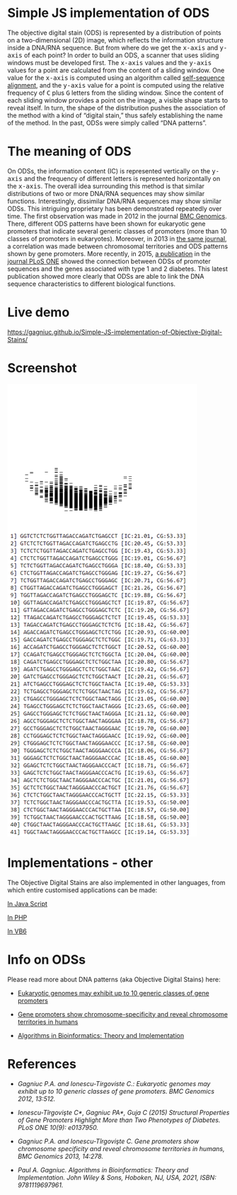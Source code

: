 # Simple JS implementation of ODS

The objective digital stain (ODS) is represented by a distribution of points on a two-dimensional (2D) image, which reflects the information structure inside a DNA/RNA sequence. But from where do we get the <kbd>x-axis</kbd> and <kbd>y-axis</kbd> of each point? In order to build an ODS, a scanner that uses sliding windows must be developed first. The <kbd>x-axis</kbd> values and the <kbd>y-axis</kbd> values for a point are calculated from the content of a sliding window. One value for the <kbd>x-axis</kbd> is computed using an algorithm called [self-sequence alignment](https://github.com/Gagniuc/Self-sequence-alignment), and the <kbd>y-axis</kbd> value for a point is computed using the relative frequency of <kbd>C</kbd> plus <kbd>G</kbd> letters from the sliding window. Since the content of each sliding window provides a point on the image, a visible shape starts to reveal itself. In turn, the shape of the distribution pushes the association of the method with a kind of “digital stain,” thus safely establishing the name of the method. In the past, ODSs were simply called “DNA patterns”. 

# The meaning of ODS

On ODSs, the information content (IC) is represented vertically on the <kbd>y-axis</kbd> and the frequency of different letters is represented horizontally on the <kbd>x-axis</kbd>. The overall idea surrounding this method is that similar distributions of two or more DNA/RNA sequences may show similar functions. Interestingly, dissimilar DNA/RNA sequences may show similar ODSs. This intriguing proprietary has been demonstrated repeatedly over time. The first observation was made in 2012 in the journal [BMC Genomics](https://bmcgenomics.biomedcentral.com/articles/10.1186/1471-2164-13-512). There, different ODS patterns have been shown for eukaryotic gene promoters that indicate several generic classes of promoters (more than 10 classes of promoters in eukaryotes). Moreover, in 2013 in [the same journal](https://bmcgenomics.biomedcentral.com/articles/10.1186/1471-2164-14-278), a correlation was made between chromosomal territories and ODS patterns shown by gene promoters. More recently, in 2015, [a publication](https://www.ncbi.nlm.nih.gov/pmc/articles/PMC4574929/) in the [journal PLoS ONE](https://doi.org/10.1371/journal.pone.0137950) showed the connection between ODSs of promoter sequences and the genes associated with type 1 and 2 diabetes. This latest publication showed more clearly that ODSs are able to link the DNA sequence characteristics to different biological functions.

# Live demo
https://gagniuc.github.io/Simple-JS-implementation-of-Objective-Digital-Stains/

# Screenshot

<kbd><img src="https://github.com/Gagniuc/Simple-JS-implementation-of-Objective-Digital-Stain-ODS-/blob/main/Objective%20Digital%20Stains.PNG" /></kbd>

# Implementations - other

The Objective Digital Stains are also implemented in other languages, from which entire customised applications can be made:

[In Java Script](https://github.com/Gagniuc/Objective-Digital-Stains)

[In PHP](https://github.com/Gagniuc/Objective-Digital-Stains-in-PHP)

[In VB6](https://github.com/Gagniuc/PromKappa-3.0-Objective-Digital-Stains-in-VB6)

# Info on ODSs

 Please read more about DNA patterns (aka Objective Digital Stains) here:
 
- [Eukaryotic genomes may exhibit up to 10 generic classes of gene promoters](https://bmcgenomics.biomedcentral.com/articles/10.1186/1471-2164-13-512)
 
- [Gene promoters show chromosome-specificity and reveal chromosome territories in humans](https://bmcgenomics.biomedcentral.com/articles/10.1186/1471-2164-14-278)

- [Algorithms in Bioinformatics: Theory and Implementation](https://www.wiley.com/en-ag/Algorithms+in+Bioinformatics%3A+Theory+and+Implementation-p-9781119697961)
 

# References

- <i>Gagniuc P.A. and Ionescu-Tirgoviste C.: Eukaryotic genomes may exhibit up to 10 generic classes of gene promoters. BMC Genomics 2012, 13:512.</i>

- <i>Ionescu-Tîrgovişte C*, Gagniuc PA*, Guja C (2015) Structural Properties of Gene Promoters Highlight More than Two Phenotypes of Diabetes. PLoS ONE 10(9): e0137950.</i>

- <i>Gagniuc P.A. and Ionescu-Tîrgovişte C. Gene promoters show chromosome specificity and reveal chromosome territories in humans, BMC Genomics 2013, 14:278.</i>

- <i>Paul A. Gagniuc. Algorithms in Bioinformatics: Theory and Implementation. John Wiley & Sons, Hoboken, NJ, USA, 2021, ISBN: 9781119697961.</i>

